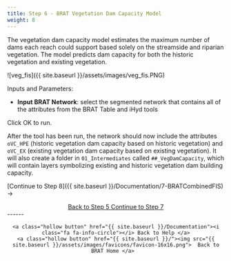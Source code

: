 ```yaml
---
title: Step 6 - BRAT Vegetation Dam Capacity Model
weight: 8
---
```


The vegetation dam capacity model estimates the maximum number of dams each reach could support based solely on the streamside and riparian vegetation.  The model predicts dam capacity for both the historic vegetation and existing vegetation.

![veg_fis]({{ site.baseurl }}/assets/images/veg_fis.PNG)

Inputs and Parameters:

- **Input BRAT Network**: select the segmented network that contains all of the attributes from the BRAT Table and iHyd tools

Click OK to run.

After the tool has been run, the network should now include the attributes `oVC_HPE` (historic vegetation dam capacity based on historic vegetation) and `oVC_EX`  (existing vegetation dam capacity based on existing vegetation). It will also create a folder in `01_Intermediates` called `##_VegDamCapacity`, which will contain layers symbolizing existing and historic vegetation dam building capacity.

[Continue to Step 8]({{ site.baseurl }}/Documentation/7-BRATCombinedFIS) ->

<div align="center">
	<a class="hollow button" href="{{ site.baseurl }}/Documentation/Tutorials/5-iHydAttributes"><i class="fa fa-arrow-circle-left"></i> Back to Step 5 </a>
	<a class="hollow button" href="{{ site.baseurl }}/Documentation/Tutorials/7-BRATCombinedFIS"><i class="fa fa-arrow-circle-right"></i> Continue to Step 7 </a>
</div>	
------
<div align="center">

	<a class="hollow button" href="{{ site.baseurl }}/Documentation"><i class="fa fa-info-circle"></i> Back to Help </a>
	<a class="hollow button" href="{{ site.baseurl }}/"><img src="{{ site.baseurl }}/assets/images/favicons/favicon-16x16.png">  Back to BRAT Home </a>  
</div>